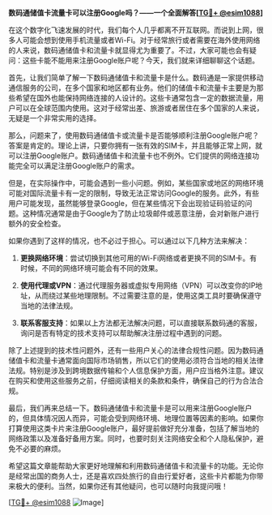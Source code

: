 **数码通储值卡流量卡可以注册Google吗？——一个全面解答[[TG💪+ @esim1088](https://t.me/s/esim1088)]**

在这个数字化飞速发展的时代，我们每个人几乎都离不开互联网。而说到上网，很多人可能会想到使用手机流量或者Wi-Fi。对于经常旅行或者需要在海外使用网络的人来说，数码通储值卡和流量卡就显得尤为重要了。不过，大家可能也会有疑问：这些卡能不能用来注册Google账户呢？今天，我们就来详细聊聊这个话题。

首先，让我们简单了解一下数码通储值卡和流量卡是什么。数码通是一家提供移动通信服务的公司，在多个国家和地区都有业务。他们的储值卡和流量卡主要是为那些希望在国外也能保持网络连接的人设计的。这些卡通常包含一定的数据流量，用户可以在全球范围内使用。这对于经常出差、旅游或者居住在多个国家的人来说，无疑是一个非常实用的选择。

那么，问题来了，使用数码通储值卡或流量卡是否能够顺利注册Google账户呢？答案是肯定的。理论上讲，只要你拥有一张有效的SIM卡，并且能够正常上网，就可以注册Google账户。数码通储值卡和流量卡也不例外。它们提供的网络连接功能完全可以满足注册Google账户的需求。

但是，在实际操作中，可能会遇到一些小问题。例如，某些国家或地区的网络环境可能对国际流量卡有一定的限制，导致无法正常访问Google的服务。此外，有些用户可能发现，虽然能够登录Google，但在某些情况下会出现验证码验证的问题。这种情况通常是由于Google为了防止垃圾邮件或恶意注册，会对新账户进行额外的安全检查。

如果你遇到了这样的情况，也不必过于担心。可以通过以下几种方法来解决：

1. **更换网络环境**：尝试切换到其他可用的Wi-Fi网络或者更换不同的SIM卡。有时候，不同的网络环境可能会有不同的效果。
   
2. **使用代理或VPN**：通过代理服务器或虚拟专用网络（VPN）可以改变你的IP地址，从而绕过某些地理限制。不过需要注意的是，使用这类工具时要确保遵守当地的法律法规。

3. **联系客服支持**：如果以上方法都无法解决问题，可以直接联系数码通的客服，询问是否有特定的技术支持可以帮助解决注册过程中遇到的问题。

除了上述提到的技术性问题外，还有一些用户关心的法律合规性问题。因为数码通储值卡和流量卡通常面向国际市场销售，所以它们的使用必须符合当地的相关法律法规。特别是涉及到跨境数据传输和个人信息保护方面，用户应当格外注意。建议在购买和使用这些服务之前，仔细阅读相关的条款和条件，确保自己的行为合法合规。

最后，我们再来总结一下。数码通储值卡和流量卡是可以用来注册Google账户的，但具体情况因人而异，可能会受到网络环境、地理位置等因素的影响。如果你打算使用这类卡片来注册Google账户，最好提前做好充分准备，包括了解当地的网络政策以及准备好备用方案。同时，也要时刻关注网络安全和个人隐私保护，避免不必要的麻烦。

希望这篇文章能帮助大家更好地理解和利用数码通储值卡和流量卡的功能。无论你是经常出国的商务人士，还是喜欢四处旅行的自由行爱好者，这些卡片都能为你带来极大的便利。当然，如果你还有其他疑问，也可以随时向我提问哦！

[[TG💪+ @esim1088](https://t.me/s/esim1088) ![Image](https://i.postimg.cc/4NQfJmqS/Snipaste-2025-05-13-00-14-12.png)]